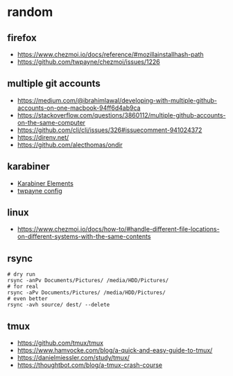 # random

## firefox

- https://www.chezmoi.io/docs/reference/#mozillainstallhash-path
- https://github.com/twpayne/chezmoi/issues/1226

## multiple git accounts

- https://medium.com/@ibrahimlawal/developing-with-multiple-github-accounts-on-one-macbook-94ff6d4ab9ca
- https://stackoverflow.com/questions/3860112/multiple-github-accounts-on-the-same-computer
- https://github.com/cli/cli/issues/326#issuecomment-941024372
- https://direnv.net/
- https://github.com/alecthomas/ondir

## karabiner

- [Karabiner Elements](https://karabiner-elements.pqrs.org/docs/)
- [twpayne config](https://github.com/twpayne/dotfiles/blob/master/private_dot_config/private_karabiner/private_karabiner.json)

## linux

- https://www.chezmoi.io/docs/how-to/#handle-different-file-locations-on-different-systems-with-the-same-contents

## rsync

```shell
# dry run
rsync -anPv Documents/Pictures/ /media/HDD/Pictures/
# for real
rsync -aPv Documents/Pictures/ /media/HDD/Pictures/
# even better
rsync -avh source/ dest/ --delete
```

## tmux

- https://github.com/tmux/tmux
- https://www.hamvocke.com/blog/a-quick-and-easy-guide-to-tmux/
- https://danielmiessler.com/study/tmux/
- https://thoughtbot.com/blog/a-tmux-crash-course
